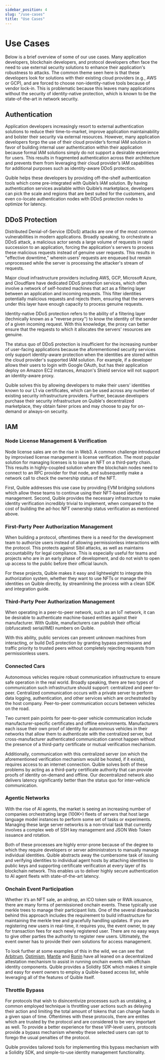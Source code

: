 ```yaml
---
sidebar_position: 4
slug: "/use-cases"
title: "Use Cases"
---
```


# Use Cases

Below is a brief overview of some of our use cases. Many application developers, blockchain developers, and protocol developers often face the need to use external security solutions to enhance their application's robustness to attacks. The common theme seen here is that these developers look for solutions with their existing cloud providers (e.g., AWS or GCP), and are forced to choose non-identity-native tools because of vendor lock-in. This is problematic because this leaves many applications without the security of identity-native protection, which is known to be the state-of-the-art in network security.

## Authentication

Application developers increasingly resort to external authentication solutions to reduce their time-to-market, improve application maintainability and bolster their security via external resources. However, many application developers forgo the use of their cloud provider’s formal IAM solution in favor of building internal user authentication within their application because formal IAM solutions simply do not support a desirable experience for users. This results in fragmented authentication across their architecture and prevents them from leveraging their cloud provider’s IAM capabilities for additional purposes such as identity-aware DDoS protection.

Quible helps these developers by providing off-the-shelf authentication tools which come pre-integrated with Quible’s IAM solution. By having authentication services available within Quible’s marketplace, developers can pick the scale and regions that are best suited for the customers, and even co-locate authentication nodes with DDoS protection nodes to optimize for latency.

## DDoS Protection

Distributed Denial-of-Service (DDoS) attacks are one of the most common vulnerabilities in modern applications. Broadly speaking, to orchestrate a DDoS attack, a malicious actor sends a large volume of requests in rapid succession to an application, forcing the application's servers to process these malicious requests instead of genuine user requests. This results in "effective downtime," wherein users' requests are enqueued but remain unprocessed while the server is processing the attacker's stream of requests.

Major cloud infrastructure providers including AWS, GCP, Microsoft Azure, and Cloudflare have dedicated DDoS protection services, which often involve a network of self-hosted machines that act as a filtering layer between an application and incoming requests. This filter identities potentially malicious requests and rejects them, ensuring that the servers under this layer have enough capacity to process genuine requests.

Identity-native DDoS protection refers to the ability of a filtering layer (technically known as a "reverse proxy") to know the identity of the sender of a given incoming request. With this knowledge, the proxy can better ensure that the requests to which it allocates the servers' resources are genuine.

The status quo of DDoS protection is insufficient for the increasing number of user-facing applications because the aforementioned security services only support identity-aware protection when the identities are stored within the cloud provider's supported IAM solution. For example, if a developer allows their users to login with Google OAuth, but has their application deploy on Amazon EC2 instances, Amazon's Shield service will not support an identity-aware proxy.

Quible solves this by allowing developers to make their users' identities known to our L1 via certificates, which can be used across any number of existing security infrastructure providers. Further, because developers purchase their security infrastructure on Quible's decentralized marketplace, they obtain fairer prices and may choose to pay for on-demand or always-on security.

## IAM

### Node License Management & Verification

Node license sales are on the rise in Web3. A common challenge introduced by improvised license management is license verification. The most popular solution for managing licenses is to issue an NFT on a third-party chain. This results in highly-coupled solution where the blockchain nodes need to connect to an RPC provider for that node, and subsequently make a network call to check the ownership status of the NFT.

First, Quible addresses this use case by providing EVM bridging solutions which allow these teams to continue using their NFT-based identity management. Second, Quible provides the necessary infrastructure to make identity verification incredibly trivial to implement, when compared to the cost of building the ad-hoc NFT ownership status verification as mentioned above.

### First-Party Peer Authorization Management

When building a protocol, oftentimes there is a need for the development team to authorize users instead of allowing permissionless interactions with the protocol. This protects against Sibil attacks, as well as maintains accountability for legal compliance. This is especially useful for teams and projects who are in an early phase of development, and do not wish to open up access to the public before their official launch.

For these projects, Quible makes it easy and lightweight to integrate this authorization system, whether they want to use NFTs or manage their identities on Quible directly, by streamlining the process with a clean SDK and integration guide.

### Third-Party Peer Authorization Management

When operating in a peer-to-peer network, such as an IoT network, it can be desirable to authenticate machine-based entities against their manufacturer. With Quible, manufacturers can publish their official (obfuscated) serial/IMEI numbers on Quible.

With this ability, public services can prevent unknown machines from interacting, or build DoS protection by granting bypass permissions and traffic priority to trusted peers without completely rejecting requests from permissionless users.

### Connected Cars

Autonomous vehicles require robust communication infrastructure to ensure safe operation in the real world. Broadly speaking, there are two types of communication such infrastructure should support: centralized and peer-to-peer. Centralized communication occurs with a private server to perform data logging, authentication, and other services which are orchestrated by the host company. Peer-to-peer communication occurs between vehicles on the road.

Two current pain points for peer-to-peer vehicle communication include manufacturer-specific certificates and offline environments. Manufacturers each issue their own proof of identity for autonomous vehicles in their networks that allow them to authenticate with the centralized server, but cross-manufacturer authenticated communication cannot happen without the presence of a third-party certificate or mutual verification mechanism.

Additionally, communication with this centralized server (on which the aforementioned verification mechanism would be hosted, if it exists), requires access to an internet connection. Quible solves both of these problems by acting as a third-party certificate authority that can provide proofs of identity on-demand and offline. Our decentralized network also delivers latency significantly better than the status quo for inter-vehicle communication.

### Agentic Networks

With the rise of AI agents, the market is seeing an increasing number of companies orchestrating large (100K+) fleets of servers that host large language model instances to perform some set of tasks or experiments. Managing these large server networks is a non-trivial task that currently involves a complex web of SSH key management and JSON Web Token issuance and rotation.

Both of these processes are highly error-prone because of the degree to which they require developers or server administrators to manually manage individual identities. Quible abstracts away the cumbersome task of issuing and verifying identities to individual agent hosts by attaching identities to public keys and supporting certificate verification at every layer of its blockchain network. This enables us to deliver highly secure authentication to AI agent fleets with state-of-the-art latency.

### Onchain Event Participation

Whether it’s an NFT sale, an airdrop, an ICO token sale or RWA issuance, there are many forms of permissioned onchain events. These typically use merkle trees to manage their participant lists. One of the several drawbacks behind this approach includes the requirement to build infrastructure for maintaining the merkle tree and gracefully handling updates. If you are registering new users in real-time, it requires you, the event owner, to pay for transaction fees for each newly registered user. There are no easy ways to give other parties the authority to register new users. Ultimately, the event owner has to provide their own solutions for access management.

To look further at some examples of this in the wild, we can see that [Arbitrum](https://web.archive.org/web/20241128004330/https://www.clique.tech/cases/arb), [Optimism](https://web.archive.org/web/20241128004347/https://www.clique.tech/cases/op), [Mantle](https://web.archive.org/web/20241128004406/https://www.clique.tech/cases/mantle) and [Ronin](https://web.archive.org/web/20241128004422/https://www.clique.tech/cases/ronin) have all leaned on a decentralized attestation mechanism to assist in running onchain events with offchain identity components. Quible provides a Solidity SDK which makes it simple and easy for event owners to employ a Quible-based access list, while leveraging all of the features of Quible itself.

### Throttle Bypass

For protocols that wish to disincentivize processes such as unstaking, a common employed technique is throttling user actions such as delaying their action and limiting the total amount of tokens that can change hands in a given span of time. Oftentimes with these protocols, there are entites which are trusted by the protocol and are considered to be very important as well. To provide a better experience for these VIP-level users, protocols provide a bypass mechanism whereby these selected users can opt to forego the usual penalties of the protocol.

Quible provides tailored tools for implementing this bypass mechanism with a Solidity SDK, and simple-to-use identity management functionality.
